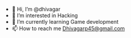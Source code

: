 - 👋 Hi, I’m @dhivagar
- 👀 I’m interested in Hacking
- 🌱 I’m currently learning Game development 
- 📫 How to reach me Dhivagarp45@gmail.com

